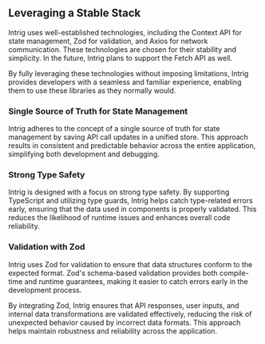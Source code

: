 ## Leveraging a Stable Stack
Intrig uses well-established technologies, including the Context API for state management, Zod for validation, and Axios for network communication. These technologies are chosen for their stability and simplicity. In the future, Intrig plans to support the Fetch API as well.

By fully leveraging these technologies without imposing limitations, Intrig provides developers with a seamless and familiar experience, enabling them to use these libraries as they normally would.

### Single Source of Truth for State Management
Intrig adheres to the concept of a single source of truth for state management by saving API call updates in a unified store. This approach results in consistent and predictable behavior across the entire application, simplifying both development and debugging.

### Strong Type Safety
Intrig is designed with a focus on strong type safety. By supporting TypeScript and utilizing type guards, Intrig helps catch type-related errors early, ensuring that the data used in components is properly validated. This reduces the likelihood of runtime issues and enhances overall code reliability.

### Validation with Zod
Intrig uses Zod for validation to ensure that data structures conform to the expected format. Zod's schema-based validation provides both compile-time and runtime guarantees, making it easier to catch errors early in the development process.

By integrating Zod, Intrig ensures that API responses, user inputs, and internal data transformations are validated effectively, reducing the risk of unexpected behavior caused by incorrect data formats. This approach helps maintain robustness and reliability across the application.
